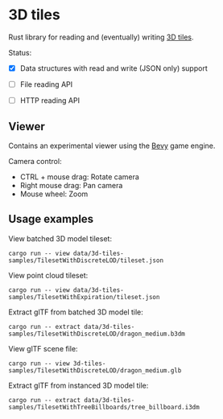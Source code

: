 3D tiles
========

Rust library for reading and (eventually) writing [3D tiles](https://github.com/CesiumGS/3d-tiles/tree/main/specification).

Status:
- [x] Data structures with read and write (JSON only) support
- [ ] File reading API
- [ ] HTTP reading API


## Viewer

Contains an experimental viewer using the [Bevy](https://bevyengine.org/) game engine.

Camera control:
- CTRL + mouse drag: Rotate camera
- Right mouse drag: Pan camera
- Mouse wheel: Zoom

## Usage examples

View batched 3D model tileset:

    cargo run -- view data/3d-tiles-samples/TilesetWithDiscreteLOD/tileset.json

View point cloud tileset:

    cargo run -- view data/3d-tiles-samples/TilesetWithExpiration/tileset.json

Extract glTF from batched 3D model tile:

    cargo run -- extract data/3d-tiles-samples/TilesetWithDiscreteLOD/dragon_medium.b3dm

View glTF scene file:

    cargo run -- view 3d-tiles-samples/TilesetWithDiscreteLOD/dragon_medium.glb

Extract glTF from instanced 3D model tile:

    cargo run -- extract data/3d-tiles-samples/TilesetWithTreeBillboards/tree_billboard.i3dm
